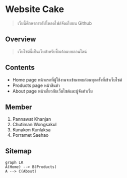 # Website Cake
>เว็บนี้ศึกษาการอัปโหลดไฟล์จัดเก็บบน Github

## Overview
>เว็บไซต์นี้เป็นเว็บสำหรับซื้อเค้กแบบออนไลน์

## Contents

 - Home page
 หน้าแรกที่ผู้ใช้งานจะเข้ามาพบก่อนทุกครั้งที่เข้าเว็บไซต์
 - Products page
หน้าสินค้า
- About page
หน้าเกี่ยวกับเว็บไซต์และผู้จัดทำเว็บ

## Member

 1. Pannawat Khanjan
 2. Chutiman Wongsakul
 3. Kunakon Kunlaksa
 4. Porramet Saehao

## Sitemap
```mermaid
graph LR
A(Home) --> B(Products) 
A --> C(About) 
